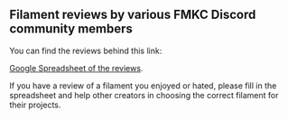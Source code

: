 ## Filament reviews by various FMKC Discord community members

You can find the reviews behind this link:

 [Google Spreadsheet of the reviews](https://docs.google.com/spreadsheets/d/1SO38prOpiKOQrhmxesxcKNFO30ppJTffPkc3RZ1muKw). 

If you have a review of a filament you enjoyed or hated, please fill in the spreadsheet and help other creators in choosing the correct filament for their projects.
